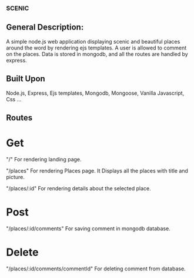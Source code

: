### SCENIC

## General Description:

A simple node.js web application displaying scenic and beautiful places around the word by rendering ejs templates. A user is allowed to comment on the places. Data is stored in mongodb, and all the routes are handled by express.

## Built Upon

Node.js, Express, Ejs templates, Mongodb, Mongoose, Vanilla Javascript, Css ...

## Routes

# Get

"/" For rendering landing page.

"/places" For rendering Places page. It Displays all the places with title and picture.

"/places/:id" For rendering details about the selected place.

# Post

"/places/:id/comments" For saving comment in mongodb database.

# Delete

"/places/:id/comments/commentId" For deleting comment from database.
